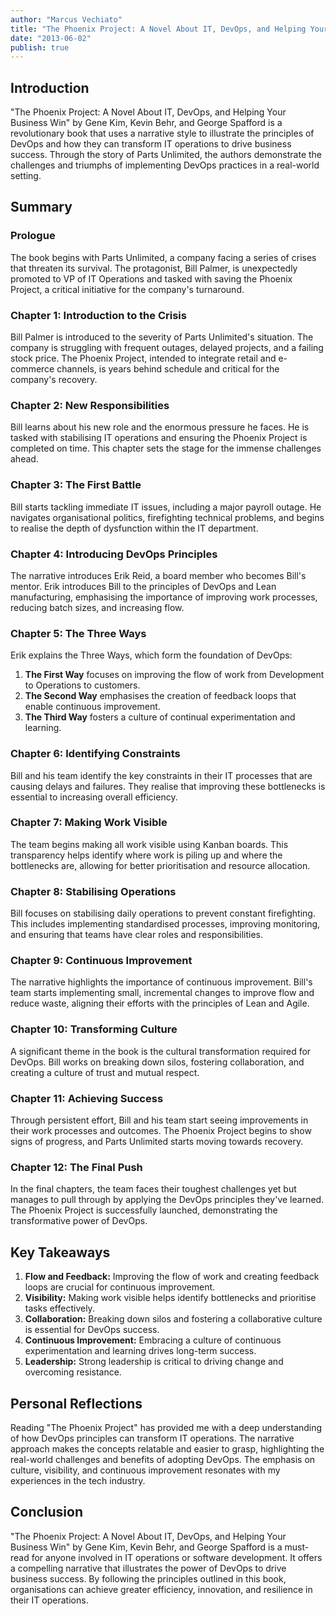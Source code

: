 ```yaml
---
author: "Marcus Vechiato"
title: "The Phoenix Project: A Novel About IT, DevOps, and Helping Your Business Win"
date: "2013-06-02"
publish: true
--- 
```

## Introduction

"The Phoenix Project: A Novel About IT, DevOps, and Helping Your Business Win" by Gene Kim, Kevin Behr, and George Spafford is a revolutionary book that uses a narrative style to illustrate the principles of DevOps and how they can transform IT operations to drive business success. Through the story of Parts Unlimited, the authors demonstrate the challenges and triumphs of implementing DevOps practices in a real-world setting.

## Summary

### Prologue

The book begins with Parts Unlimited, a company facing a series of crises that threaten its survival. The protagonist, Bill Palmer, is unexpectedly promoted to VP of IT Operations and tasked with saving the Phoenix Project, a critical initiative for the company's turnaround.

### Chapter 1: Introduction to the Crisis

Bill Palmer is introduced to the severity of Parts Unlimited's situation. The company is struggling with frequent outages, delayed projects, and a failing stock price. The Phoenix Project, intended to integrate retail and e-commerce channels, is years behind schedule and critical for the company's recovery.

### Chapter 2: New Responsibilities

Bill learns about his new role and the enormous pressure he faces. He is tasked with stabilising IT operations and ensuring the Phoenix Project is completed on time. This chapter sets the stage for the immense challenges ahead.

### Chapter 3: The First Battle

Bill starts tackling immediate IT issues, including a major payroll outage. He navigates organisational politics, firefighting technical problems, and begins to realise the depth of dysfunction within the IT department.

### Chapter 4: Introducing DevOps Principles

The narrative introduces Erik Reid, a board member who becomes Bill's mentor. Erik introduces Bill to the principles of DevOps and Lean manufacturing, emphasising the importance of improving work processes, reducing batch sizes, and increasing flow.

### Chapter 5: The Three Ways

Erik explains the Three Ways, which form the foundation of DevOps:

1. **The First Way** focuses on improving the flow of work from Development to Operations to customers.
2. **The Second Way** emphasises the creation of feedback loops that enable continuous improvement.
3. **The Third Way** fosters a culture of continual experimentation and learning.

### Chapter 6: Identifying Constraints

Bill and his team identify the key constraints in their IT processes that are causing delays and failures. They realise that improving these bottlenecks is essential to increasing overall efficiency.

### Chapter 7: Making Work Visible

The team begins making all work visible using Kanban boards. This transparency helps identify where work is piling up and where the bottlenecks are, allowing for better prioritisation and resource allocation.

### Chapter 8: Stabilising Operations

Bill focuses on stabilising daily operations to prevent constant firefighting. This includes implementing standardised processes, improving monitoring, and ensuring that teams have clear roles and responsibilities.

### Chapter 9: Continuous Improvement

The narrative highlights the importance of continuous improvement. Bill's team starts implementing small, incremental changes to improve flow and reduce waste, aligning their efforts with the principles of Lean and Agile.

### Chapter 10: Transforming Culture

A significant theme in the book is the cultural transformation required for DevOps. Bill works on breaking down silos, fostering collaboration, and creating a culture of trust and mutual respect.

### Chapter 11: Achieving Success

Through persistent effort, Bill and his team start seeing improvements in their work processes and outcomes. The Phoenix Project begins to show signs of progress, and Parts Unlimited starts moving towards recovery.

### Chapter 12: The Final Push

In the final chapters, the team faces their toughest challenges yet but manages to pull through by applying the DevOps principles they've learned. The Phoenix Project is successfully launched, demonstrating the transformative power of DevOps.

## Key Takeaways

1. **Flow and Feedback:** Improving the flow of work and creating feedback loops are crucial for continuous improvement.
2. **Visibility:** Making work visible helps identify bottlenecks and prioritise tasks effectively.
3. **Collaboration:** Breaking down silos and fostering a collaborative culture is essential for DevOps success.
4. **Continuous Improvement:** Embracing a culture of continuous experimentation and learning drives long-term success.
5. **Leadership:** Strong leadership is critical to driving change and overcoming resistance.

## Personal Reflections

Reading "The Phoenix Project" has provided me with a deep understanding of how DevOps principles can transform IT operations. The narrative approach makes the concepts relatable and easier to grasp, highlighting the real-world challenges and benefits of adopting DevOps. The emphasis on culture, visibility, and continuous improvement resonates with my experiences in the tech industry.

## Conclusion

"The Phoenix Project: A Novel About IT, DevOps, and Helping Your Business Win" by Gene Kim, Kevin Behr, and George Spafford is a must-read for anyone involved in IT operations or software development. It offers a compelling narrative that illustrates the power of DevOps to drive business success. By following the principles outlined in this book, organisations can achieve greater efficiency, innovation, and resilience in their IT operations.

